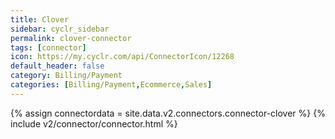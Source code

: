 ```yaml
---
title: Clover
sidebar: cyclr_sidebar
permalink: clover-connector
tags: [connector]
icon: https://my.cyclr.com/api/ConnectorIcon/12268
default_header: false
category: Billing/Payment
categories: [Billing/Payment,Ecommerce,Sales]
---
```

{% assign connectordata = site.data.v2.connectors.connector-clover %}
{% include v2/connector/connector.html %}	